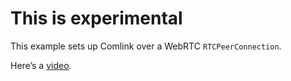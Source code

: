 # This is experimental

This example sets up Comlink over a WebRTC `RTCPeerConnection`.

Here’s a [video](https://www.youtube.com/watch?v=xPPGgyGoAS0).

